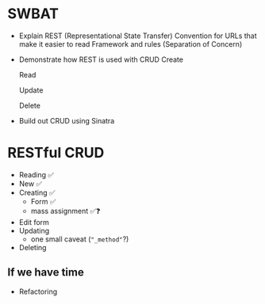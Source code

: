 # SWBAT
* Explain REST (Representational State Transfer)
  Convention for URLs that make it easier to read
  Framework and rules (Separation of Concern)

* Demonstrate how REST is used with CRUD
  Create

  Read

  Update
  
  Delete
* Build out CRUD using Sinatra

# RESTful CRUD
* Reading ✅
* New ✅
* Creating ✅
  * Form ✅
  * mass assignment ✅❓
* Edit form
* Updating
  * one small caveat (`"_method"`?)
* Deleting

## If we have time
* Refactoring
